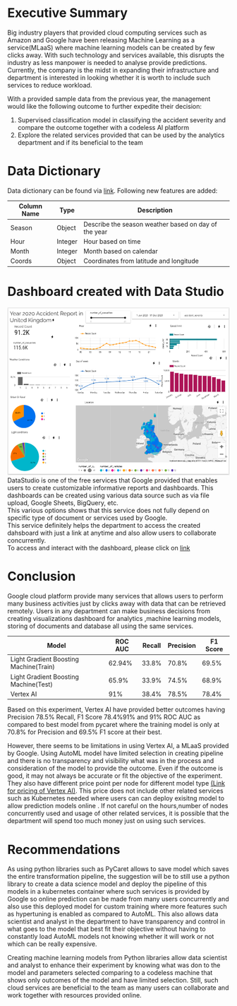 # Executive Summary

Big industry players that provided cloud computing services such as Amazon and Google have been releasing Machine Learning as a service(MLaaS) where machine learning models can be created by few clicks away. With such technology and services available, this disrupts the industry as less manpower is needed to analyse provide predictions. 
Currently, the company is the midst in expanding their infrastructure and department is interested in looking whether it is worth to include such services to reduce workload.

With a provided sample data from the previous year, the management would like the following outcome to further expedite their decision:
1.   Supervised classification model in classifying the accident severity and compare the outcome together with a codeless AI platform 
2.   Explore the related services provided that can be used by the analytics department and if its beneficial to the team

# Data Dictionary

Data dictionary can be found via [link](https://github.com/rahyu92/data-science-project/blob/main/capstone/data/road-safety-lookups.csv).
Following new features are added:

Column Name| Type| Description|
--|--|--|
Season| Object| Describe the season weather based on day of the year|
Hour| Integer | Hour based on time|
Month| Integer | Month based on calendar|
Coords | Object| Coordinates from latitude and longitude|

# Dashboard created with Data Studio

![alt text](https://github.com/rahyu92/data-science-project/blob/main/capstone/code/dashboard_image.PNG)
DataStudio is one of the free services that Google provided that enables users to create customizable informative reports and dashboards.
This dashboards can be created using various data source such as via file upload, Google Sheets, BigQuery, etc. <br/>
This various options shows that this service does not fully depend on specific type of document or services used by Google.<br/>
This service definitely helps the department to access the created dahsboard with just a link at anytime and also allow users to collaborate concurrently.<br/>
To access and interact with the dashboard, please click on  [link](https://datastudio.google.com/reporting/7ad8ff1d-6f16-401f-ad59-c178c760a0d0)

# Conclusion

Google cloud platform provide many services that allows users to perform many business activities just by clicks away with data that can be retrieved remotely. Users in any department can make business decisions from creating visualizations dashboard for analytics ,machine learning models, storing of documents and database all using the same services.

Model|  ROC AUC| Recall|  Precision | F1 Score|
--|--|--|--|--|
Light Gradient Boosting Machine(Train)|	62.94%|	33.8%|70.8%|	69.5%	|
Light Gradient Boosting Machine(Test)	| 65.9%	|33.9%|	74.5%|	68.9%	|
Vertex AI| 91%| 38.4% | 78.5%| 78.4%|

Based on this experiment, Vertex AI have provided better outcomes having Precision 78.5% Recall, F1 Score 78.4%91% and 91% ROC AUC as compared to best model from pycaret where the training model is only at 70.8% for Precision and 69.5% F1 score at their best. 

However, there seems to be limitations in using Vertex AI, a MLaaS provided by Google. Using AutoML model have limited selection in creating pipeline and there is no transparency and visibility what was in the process and consideration of the model to provide the outcome. Even if the outcome is good, it may not always be accurate or fit the objective of the experiment. They also have different price point per node for different model type  [(Link for pricing of Vertex AI)](https://cloud.google.com/vertex-ai/pricing#video-data). This price does not include other related services such as Kubernetes needed where users can can deploy exisitng model to allow prediction models online . If not careful on the hours,number of nodes concurrently used and usage of other related services, it is possible that the department will spend too much money just on using such services.

# Recommendations


As using python libraries such as PyCaret allows to save model which saves the entire transformation pipeline, the suggestion will be to still use a python library to create a data science model and deploy the pipeline of this models in a kubernetes container where such services is provided by Google so online prediction can be made from many users concurrently and also use this deployed model for custom training where more features such as hypertuning is enabled as compared to AutoML. This also allows data scientist and analyst in the department to have transparency and control in what goes to the model that best fit their objective without having to constantly load AutoML models not knowing whether it will work or not which can be really expensive. 

Creating machine learning models from Python libraries allow data scientist and analyst to enhance their experiment by knowing what was don to the model and parameters selected comparing to a codeless machine that shows only outcomes of the model and have limited selection. Still, such cloud services are beneficial to the team as many users can collaborate and work together with resources provided online.
